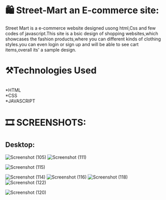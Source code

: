 # :shopping: Street-Mart an E-commerce site:
Street Mart is a e-commerce website designed usong html,Css and few codes of javascript.This site is a bsic design of shopping websites,which showcases the fashion products,where you can different kinds of clothing styles.you can even login or sign up and will be able to see cart items,overall its' a sample design.

# :hammer_and_pick:Technologies Used
<br>
*HTML
<br>
*CSS
<br>
*JAVASCRIPT


# :film_strip: SCREENSHOTS:
## Desktop:


![Screenshot (105)](https://user-images.githubusercontent.com/109822837/226119072-6a7808e4-965e-46f3-bf81-324885ddc7c1.png)
![Screenshot (111)](https://user-images.githubusercontent.com/109822837/226119454-cf5feaff-731f-40b5-862d-274fd4e43bc6.png)

![Screenshot (115)](https://user-images.githubusercontent.com/109822837/226119719-216871a4-f8d2-48aa-a48a-e19009bbd34e.png)

![Screenshot (114)](https://user-images.githubusercontent.com/109822837/226120173-b61f1df1-c264-4c08-b8b1-7ebc38e57aa3.png)
![Screenshot (116)](https://user-images.githubusercontent.com/109822837/226120328-de2f599d-09b0-433c-94bb-19243f7c80a2.png)
![Screenshot (118)](https://user-images.githubusercontent.com/109822837/226120433-515ca2c7-a9ba-4a3d-8a3f-29e16502d9e6.png)
![Screenshot (122)](https://user-images.githubusercontent.com/109822837/226120513-1465d52c-366b-4a2a-a606-7adae9704a4a.png)

![Screenshot (120)](https://user-images.githubusercontent.com/109822837/226120574-15e2021a-7c96-454f-b49c-84a905f1c63f.png)





